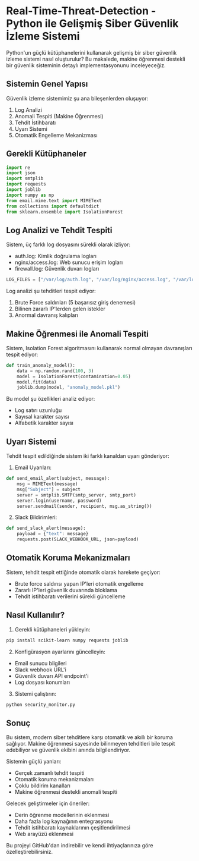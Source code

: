 # Real-Time-Threat-Detection - Python ile Gelişmiş Siber Güvenlik İzleme Sistemi

Python'un güçlü kütüphanelerini kullanarak gelişmiş bir siber güvenlik izleme sistemi nasıl oluşturulur? Bu makalede, makine öğrenmesi destekli bir güvenlik sisteminin detaylı implementasyonunu inceleyeceğiz.

## Sistemin Genel Yapısı

Güvenlik izleme sistemimiz şu ana bileşenlerden oluşuyor:

1. Log Analizi
2. Anomali Tespiti (Makine Öğrenmesi)
3. Tehdit İstihbaratı
4. Uyarı Sistemi
5. Otomatik Engelleme Mekanizması

## Gerekli Kütüphaneler

```python
import re
import json
import smtplib
import requests
import joblib
import numpy as np
from email.mime.text import MIMEText
from collections import defaultdict
from sklearn.ensemble import IsolationForest
```

## Log Analizi ve Tehdit Tespiti

Sistem, üç farklı log dosyasını sürekli olarak izliyor:
- auth.log: Kimlik doğrulama logları
- nginx/access.log: Web sunucu erişim logları
- firewall.log: Güvenlik duvarı logları

```python
LOG_FILES = ["/var/log/auth.log", "/var/log/nginx/access.log", "/var/log/firewall.log"]
```

Log analizi şu tehditleri tespit ediyor:
1. Brute Force saldırıları (5 başarısız giriş denemesi)
2. Bilinen zararlı IP'lerden gelen istekler
3. Anormal davranış kalıpları

## Makine Öğrenmesi ile Anomali Tespiti

Sistem, Isolation Forest algoritmasını kullanarak normal olmayan davranışları tespit ediyor:

```python
def train_anomaly_model():
    data = np.random.rand(100, 3)
    model = IsolationForest(contamination=0.05)
    model.fit(data)
    joblib.dump(model, "anomaly_model.pkl")
```

Bu model şu özellikleri analiz ediyor:
- Log satırı uzunluğu
- Sayısal karakter sayısı
- Alfabetik karakter sayısı

## Uyarı Sistemi

Tehdit tespit edildiğinde sistem iki farklı kanaldan uyarı gönderiyor:

1. Email Uyarıları:
```python
def send_email_alert(subject, message):
    msg = MIMEText(message)
    msg["Subject"] = subject
    server = smtplib.SMTP(smtp_server, smtp_port)
    server.login(username, password)
    server.sendmail(sender, recipient, msg.as_string())
```

2. Slack Bildirimleri:
```python
def send_slack_alert(message):
    payload = {"text": message}
    requests.post(SLACK_WEBHOOK_URL, json=payload)
```

## Otomatik Koruma Mekanizmaları

Sistem, tehdit tespit ettiğinde otomatik olarak harekete geçiyor:
- Brute force saldırısı yapan IP'leri otomatik engelleme
- Zararlı IP'leri güvenlik duvarında bloklama
- Tehdit istihbaratı verilerini sürekli güncelleme

## Nasıl Kullanılır?

1. Gerekli kütüphaneleri yükleyin:
```bash
pip install scikit-learn numpy requests joblib
```

2. Konfigürasyon ayarlarını güncelleyin:
- Email sunucu bilgileri
- Slack webhook URL'i
- Güvenlik duvarı API endpoint'i
- Log dosyası konumları

3. Sistemi çalıştırın:
```bash
python security_monitor.py
```

## Sonuç

Bu sistem, modern siber tehditlere karşı otomatik ve akıllı bir koruma sağlıyor. Makine öğrenmesi sayesinde bilinmeyen tehditleri bile tespit edebiliyor ve güvenlik ekibini anında bilgilendiriyor.

Sistemin güçlü yanları:
- Gerçek zamanlı tehdit tespiti
- Otomatik koruma mekanizmaları
- Çoklu bildirim kanalları
- Makine öğrenmesi destekli anomali tespiti

Gelecek geliştirmeler için öneriler:
- Derin öğrenme modellerinin eklenmesi
- Daha fazla log kaynağının entegrasyonu
- Tehdit istihbaratı kaynaklarının çeşitlendirilmesi
- Web arayüzü eklenmesi

Bu projeyi GitHub'dan indirebilir ve kendi ihtiyaçlarınıza göre özelleştirebilirsiniz.
